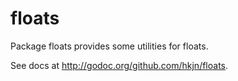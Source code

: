 floats
====

Package floats provides some utilities for floats.

See docs at http://godoc.org/github.com/hkjn/floats.
